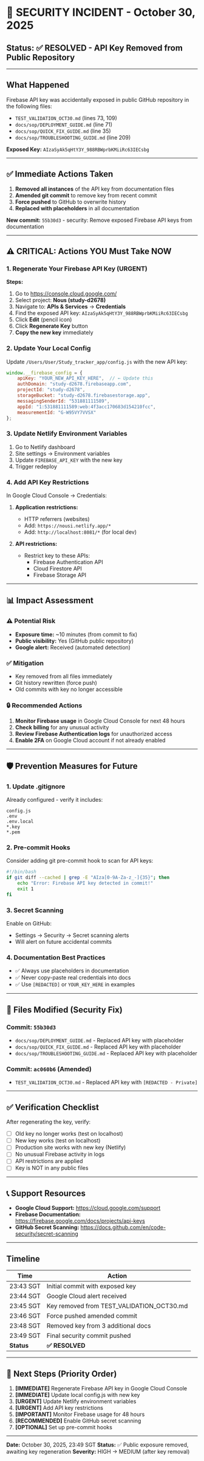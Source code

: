 # 🚨 SECURITY INCIDENT - October 30, 2025

## Status: ✅ RESOLVED - API Key Removed from Public Repository

---

## What Happened

Firebase API key was accidentally exposed in public GitHub repository in the following files:
- `TEST_VALIDATION_OCT30.md` (lines 73, 109)
- `docs/sop/DEPLOYMENT_GUIDE.md` (line 71)
- `docs/sop/QUICK_FIX_GUIDE.md` (line 35)
- `docs/sop/TROUBLESHOOTING_GUIDE.md` (line 209)

**Exposed Key:** `AIzaSyAk5qHtY3Y_988RBWprbKMiiRc63IECsbg`

---

## ✅ Immediate Actions Taken

1. **Removed all instances** of the API key from documentation files
2. **Amended git commit** to remove key from recent commit
3. **Force pushed** to GitHub to overwrite history
4. **Replaced with placeholders** in all documentation

**New commit:** `55b30d3` - security: Remove exposed Firebase API keys from documentation

---

## ⚠️ CRITICAL: Actions YOU Must Take NOW

### 1. Regenerate Your Firebase API Key (URGENT)

**Steps:**
1. Go to https://console.cloud.google.com/
2. Select project: **Nous (study-d2678)**
3. Navigate to: **APIs & Services** → **Credentials**
4. Find the exposed API key: `AIzaSyAk5qHtY3Y_988RBWprbKMiiRc63IECsbg`
5. Click **Edit** (pencil icon)
6. Click **Regenerate Key** button
7. **Copy the new key** immediately

### 2. Update Your Local Config

Update `/Users/User/Study_tracker_app/config.js` with the new API key:

```javascript
window.__firebase_config = {
    apiKey: "YOUR_NEW_API_KEY_HERE",  // ← Update this
    authDomain: "study-d2678.firebaseapp.com",
    projectId: "study-d2678",
    storageBucket: "study-d2678.firebasestorage.app",
    messagingSenderId: "531881111589",
    appId: "1:531881111589:web:4f3acc170683d154210fcc",
    measurementId: "G-W95VY7VVSX"
};
```

### 3. Update Netlify Environment Variables

1. Go to Netlify dashboard
2. Site settings → Environment variables
3. Update `FIREBASE_API_KEY` with the new key
4. Trigger redeploy

### 4. Add API Key Restrictions

In Google Cloud Console → Credentials:
1. **Application restrictions:**
   - HTTP referrers (websites)
   - Add: `https://nousi.netlify.app/*`
   - Add: `http://localhost:8081/*` (for local dev)

2. **API restrictions:**
   - Restrict key to these APIs:
     - Firebase Authentication API
     - Cloud Firestore API
     - Firebase Storage API

---

## 📊 Impact Assessment

### ⚠️ Potential Risk
- **Exposure time:** ~10 minutes (from commit to fix)
- **Public visibility:** Yes (GitHub public repository)
- **Google alert:** Received (automated detection)

### ✅ Mitigation
- Key removed from all files immediately
- Git history rewritten (force push)
- Old commits with key no longer accessible

### 🔒 Recommended Actions
1. **Monitor Firebase usage** in Google Cloud Console for next 48 hours
2. **Check billing** for any unusual activity
3. **Review Firebase Authentication logs** for unauthorized access
4. **Enable 2FA** on Google Cloud account if not already enabled

---

## 🛡️ Prevention Measures for Future

### 1. Update .gitignore
Already configured - verify it includes:
```
config.js
.env
.env.local
*.key
*.pem
```

### 2. Pre-commit Hooks
Consider adding git pre-commit hook to scan for API keys:
```bash
#!/bin/bash
if git diff --cached | grep -E "AIza[0-9A-Za-z_-]{35}"; then
    echo "Error: Firebase API key detected in commit!"
    exit 1
fi
```

### 3. Secret Scanning
Enable on GitHub:
- Settings → Security → Secret scanning alerts
- Will alert on future accidental commits

### 4. Documentation Best Practices
- ✅ Always use placeholders in documentation
- ✅ Never copy-paste real credentials into docs
- ✅ Use `[REDACTED]` or `YOUR_KEY_HERE` in examples

---

## 📝 Files Modified (Security Fix)

### Commit: `55b30d3`
- `docs/sop/DEPLOYMENT_GUIDE.md` - Replaced API key with placeholder
- `docs/sop/QUICK_FIX_GUIDE.md` - Replaced API key with placeholder
- `docs/sop/TROUBLESHOOTING_GUIDE.md` - Replaced API key with placeholder

### Commit: `ac060b6` (Amended)
- `TEST_VALIDATION_OCT30.md` - Replaced API key with `[REDACTED - Private]`

---

## ✅ Verification Checklist

After regenerating the key, verify:
- [ ] Old key no longer works (test on localhost)
- [ ] New key works (test on localhost)
- [ ] Production site works with new key (Netlify)
- [ ] No unusual Firebase activity in logs
- [ ] API restrictions are applied
- [ ] Key is NOT in any public files

---

## 📞 Support Resources

- **Google Cloud Support:** https://cloud.google.com/support
- **Firebase Documentation:** https://firebase.google.com/docs/projects/api-keys
- **GitHub Secret Scanning:** https://docs.github.com/en/code-security/secret-scanning

---

## Timeline

| Time | Action |
|------|--------|
| 23:43 SGT | Initial commit with exposed key |
| 23:44 SGT | Google Cloud alert received |
| 23:45 SGT | Key removed from TEST_VALIDATION_OCT30.md |
| 23:46 SGT | Force pushed amended commit |
| 23:48 SGT | Removed key from 3 additional docs |
| 23:49 SGT | Final security commit pushed |
| **Status** | **✅ RESOLVED** |

---

## 🎯 Next Steps (Priority Order)

1. **[IMMEDIATE]** Regenerate Firebase API key in Google Cloud Console
2. **[IMMEDIATE]** Update local config.js with new key
3. **[URGENT]** Update Netlify environment variables
4. **[URGENT]** Add API key restrictions
5. **[IMPORTANT]** Monitor Firebase usage for 48 hours
6. **[RECOMMENDED]** Enable GitHub secret scanning
7. **[OPTIONAL]** Set up pre-commit hooks

---

**Date:** October 30, 2025, 23:49 SGT
**Status:** ✅ Public exposure removed, awaiting key regeneration
**Severity:** HIGH → MEDIUM (after key removal)
